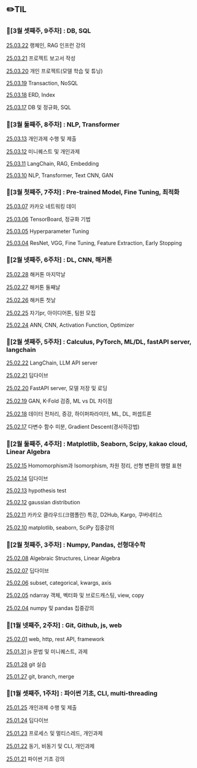 ## ✏️TIL

### 📖[3월 셋째주, 9주차] : DB, SQL

[25.03.22](https://github.com/junn0s/TIL/blob/main/March/2025-03-22.md) 랭체인, RAG 인프런 강의

[25.03.21](https://github.com/user-attachments/files/19399187/milo.pdf) 프로젝트 보고서 작성

[25.03.20](https://colab.research.google.com/drive/1FQRTfIQl3WzOvaoyqBED8Bbpe_E1UstM?usp=sharing) 개인 프로젝트(모델 학습 및 튜닝)

[25.03.19](https://github.com/junn0s/TIL/blob/main/March/2025-03-19.md) Transaction, NoSQL

[25.03.18](https://github.com/junn0s/TIL/blob/main/March/2025-03-18.md) ERD, Index

[25.03.17](https://github.com/junn0s/TIL/blob/main/March/2025-03-17.md) DB 및 정규화, SQL

### 📖[3월 둘째주, 8주차] : NLP, Transformer

[25.03.13](https://github.com/junn0s/KTB_assignments/tree/main/weekly_assignment/7th_assignment) 개인과제 수행 및 제출

[25.03.12](https://github.com/junn0s/KTB_assignments/tree/main/miniquest/7th_miniquest) 미니퀘스트 및 개인과제

[25.03.11](https://github.com/junn0s/TIL/blob/main/March/2025-03-11.md) LangChain, RAG, Embedding

[25.03.10](https://github.com/junn0s/TIL/blob/main/March/2025-03-10.md) NLP, Transformer, Text CNN, GAN

### 📖[3월 첫째주, 7주차] : Pre-trained Model, Fine Tuning, 최적화

[25.03.07](https://github.com/junn0s/TIL/blob/main/March/2025-03-07.md) 카카오 네트워킹 데이

[25.03.06](https://github.com/junn0s/TIL/blob/main/March/2025-03-06.md) TensorBoard, 정규화 기법

[25.03.05](https://github.com/junn0s/TIL/blob/main/March/2025-03-05.md) Hyperparameter Tuning

[25.03.04](https://github.com/junn0s/TIL/blob/main/March/2025-03-04.md) ResNet, VGG, Fine Tuning, Feature Extraction, Early Stopping

### 📖[2월 넷째주, 6주차] : DL, CNN, 해커톤

[25.02.28](https://github.com/junn0s/AMAZING-AI_Maze_game_project) 해커톤 마지막날

[25.02.27](https://github.com/junn0s/AMAZING-AI_Maze_game_project) 해커톤 둘째날

[25.02.26](https://github.com/junn0s/AMAZING-AI_Maze_game_project) 해커톤 첫날

[25.02.25](https://skitter-heron-927.notion.site/AMAZING-1a2c72905d178015b3bddfbe4016a8bf?pvs=4) 자기pr, 아이디어톤, 팀원 모집

[25.02.24](https://github.com/junn0s/TIL/blob/main/February/2025-02-24.md) ANN, CNN, Activation Function, Optimizer

### 📖[2월 셋째주, 5주차] : Calculus, PyTorch, ML/DL, fastAPI server, langchain

[25.02.22](https://github.com/junn0s/TIL/blob/main/February/2025-02-22.md) LangChain, LLM API server

[25.02.21](https://github.com/junn0s/TIL/blob/main/February/2025-02-21.md) 딥다이브

[25.02.20](https://github.com/junn0s/TIL/blob/main/February/2025-02-20.md) FastAPI server, 모델 저장 및 로딩

[25.02.19](https://github.com/junn0s/TIL/blob/main/February/2025-02-19.md) GAN, K-Fold 검증, ML vs DL 차이점

[25.02.18](https://github.com/junn0s/TIL/blob/main/February/2025-02-18.md) 데이터 전처리, 증강, 하이퍼파라미터, ML, DL, 퍼셉트론

[25.02.17](https://github.com/junn0s/TIL/blob/main/February/2025-02-17.md) 다변수 함수 미분, Gradient Descent(경사하강법)

### 📖[2월 둘째주, 4주차] : Matplotlib, Seaborn, Scipy, kakao cloud, Linear Algebra

[25.02.15](https://github.com/junn0s/TIL/blob/main/February/2025-02-15.md) Homomorphism과 Isomorphism, 차원 정리, 선형 변환의 행렬 표현

[25.02.14](https://github.com/junn0s/TIL/blob/main/February/2025-02-14.md) 딥다이브

[25.02.13](https://github.com/junn0s/TIL/blob/main/February/2025-02-13.md) hypothesis test

[25.02.12](https://github.com/junn0s/TIL/blob/main/February/2025-02-12.md) gaussian distribution

[25.02.11](https://github.com/junn0s/TIL/blob/main/February/2025-02-11.md) 카카오 클라우드(크램폴린) 특강, D2Hub, Kargo, 쿠버네티스

[25.02.10](https://github.com/junn0s/TIL/blob/main/February/2025-02-10.md) matplotlib, seaborn, SciPy 집중강의

### 📖[2월 첫째주, 3주차] : Numpy, Pandas, 선형대수학

[25.02.08](https://github.com/junn0s/TIL/blob/main/February/2025-02-08.md) Algebraic Structures, Linear Algebra

[25.02.07](https://github.com/junn0s/TIL/blob/main/February/2025-02-07.md) 딥다이브

[25.02.06](https://github.com/junn0s/TIL/blob/main/February/2025-02-06.md) subset, categorical, kwargs, axis

[25.02.05](https://github.com/junn0s/TIL/blob/main/February/2025-02-05.md) ndarray 객체, 벡터화 및 브로드캐스팅, view, copy

[25.02.04](https://github.com/junn0s/TIL/blob/main/February/2025-02-04.md) numpy 및 pandas 집중강의

### 📖[1월 넷째주, 2주차] : Git, Github, js, web

[25.02.01](https://github.com/junn0s/TIL/blob/main/February/2025-02-01.md) web, http, rest API, framework

[25.01.31](https://github.com/junn0s/TIL/blob/main/January/2025-01-31.md) js 문법 및 미니퀘스트, 과제

[25.01.28](https://github.com/100-hours-a-week/milo.p-til/blob/main/January/2025-01-28.md) git 실습

[25.01.27](https://github.com/100-hours-a-week/milo.p-til/blob/main/January/2025-01-27.md) git, branch, merge

### 📖[1월 셋째주, 1주차] : 파이썬 기초, CLI, multi-threading

[25.01.25](https://github.com/100-hours-a-week/milo.p-til/blob/main/January/2025-01-25.md) 개인과제 수행 및 제출

[25.01.24](https://github.com/100-hours-a-week/milo.p-til/blob/main/January/2025-01-24.md) 딥다이브

[25.01.23](https://github.com/100-hours-a-week/milo.p-til/blob/main/January/2025-01-23.md) 프로세스 및 멀티스레드, 개인과제

[25.01.22](https://github.com/100-hours-a-week/milo.p-til/blob/main/January/2025-01-22.md) 동기, 비동기 및 CLI, 개인과제

[25.01.21](https://github.com/100-hours-a-week/milo.p-til/blob/main/January/2025-01-21.md) 파이썬 기초 강의 
